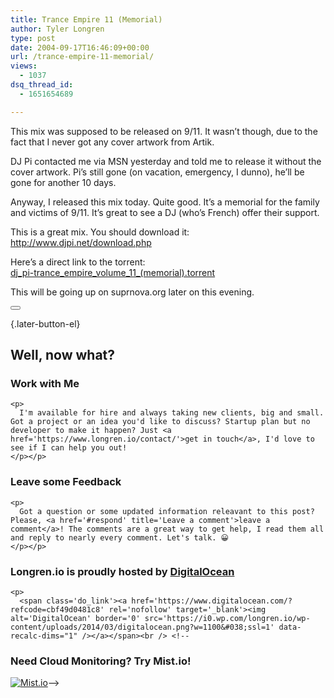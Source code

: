 ```yaml
---
title: Trance Empire 11 (Memorial)
author: Tyler Longren
type: post
date: 2004-09-17T16:46:09+00:00
url: /trance-empire-11-memorial/
views:
  - 1037
dsq_thread_id:
  - 1651654689

---
```

This mix was supposed to be released on 9/11. It wasn&#8217;t though, due to the fact that I never got any cover artwork from Artik.

DJ Pi contacted me via MSN yesterday and told me to release it without the cover artwork. Pi&#8217;s still gone (on vacation, emergency, I dunno), he&#8217;ll be gone for another 10 days.

Anyway, I released this mix today. Quite good. It&#8217;s a memorial for the family and victims of 9/11. It&#8217;s great to see a DJ (who&#8217;s French) offer their support.

This is a great mix. You should download it:  
<http://www.djpi.net/download.php>

Here&#8217;s a direct link to the torrent:  
[dj\_pi-trance\_empire\_volume\_11_(memorial).torrent][1]

This will be going up on suprnova.org later on this evening. 

<div class="wpulike wpulike-default " >
  <div class="wp_ulike_general_class wp_ulike_is_not_liked">
    <button type="button"
					aria-label="Like Button"
					data-ulike-id="1687"
					data-ulike-nonce="7702674616"
					data-ulike-type="likeThis"
					data-ulike-template="wpulike-default"
					data-ulike-display-likers="0"
					data-ulike-disable-pophover="0"
					class="wp_ulike_btn wp_ulike_put_image wp_likethis_1687"></button><span class="count-box"></span>
  </div>
</div>

[][2]{.later-button-el}

<div class='what-next'>
  <h2>
    Well, now what?
  </h2>
  
  <div class='hire'>
    <h3>
      Work with Me
    </h3>
    
    <p>
      I'm available for hire and always taking new clients, big and small. Got a project or an idea you'd like to discuss? Startup plan but no developer to make it happen? Just <a href='https://www.longren.io/contact/'>get in touch</a>, I'd love to see if I can help you out!
    </p></p>
  </div>
  
  <div class='hire'>
    <h3>
      Leave some Feedback
    </h3>
    
    <p>
      Got a question or some updated information releavant to this post? Please, <a href='#respond' title='Leave a comment'>leave a comment</a>! The comments are a great way to get help, I read them all and reply to nearly every comment. Let's talk. 😀
    </p></p>
  </div>
  
  <div class='now-what-bottom-ad'>
    <h3>
      Longren.io is proudly hosted by <a href='https://www.digitalocean.com/?refcode=cbf49d0481c8'>DigitalOcean</a>
    </h3>
    
    <p>
      <span class='do_link'><a href='https://www.digitalocean.com/?refcode=cbf49d0481c8' rel='nofollow' target='_blank'><img alt='DigitalOcean' border='0' src='https://i0.wp.com/longren.io/wp-content/uploads/2014/03/digitalocean.png?w=1100&#038;ssl=1' data-recalc-dims="1" /></a></span><br /> <!--

<h3>Need Cloud Monitoring? Try Mist.io!</h3>

<span class='do_link'><a href='http://mist.io/?ref=tyler' rel='nofollow' target='_blank'><img alt='Mist.io' border='0' src='https://i0.wp.com/longren.io/wp-content/uploads/2014/04/mistio.jpg?w=1100&#038;ssl=1' data-recalc-dims="1"></a></span>--></div> </div>

 [1]: http://tracker.djpi.net/torrents/dj_pi-trance_empire_volume_11_(memorial).torrent
 [2]: #